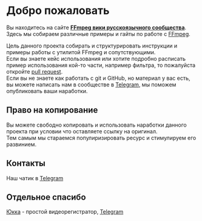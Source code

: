 # Добро пожаловать

Вы находитесь на сайте **[FFmpeg вики русскоязычного сообщества](https://ffmpeg-ru.github.io/wiki/)**.  
Здесь мы собираем различные примеры и гайты по работе с [FFmpeg](https://www.ffmpeg.org/).

Цель данного проекта собирать и структурировать инструкции и примеры работы с утилитой FFmpeg и сопутствующими.  
Если вы знаете кейс использования или хотите подробно расписать пример использования кой-то части, например фильтра, то пожалуйста откройте [pull request](https://github.com/ffmpeg-ru/wiki/pulls).  
Если вы не знаете как работать с git и GitHub, но материал у вас есть, вы можете написать нам в сообществе в [Telegram](https://t.me/ffmpeg_ru), мы поможем опубликовать ваши наработки.  

## Право на копирование

Вы можете свободно копировать и использовать наработки данного проекта при условии что оставляете ссылку на оригинал.  
Тем самым мы стараемся популиризировать ресурс и стимулируем его развинием.

## Контакты

Наш чатик в [Telegram](https://t.me/ffmpeg_ru)

## Отдельное спасибо

[Юкка](https://yucca.app) - простой видеорегистратор, [Telegram](https://t.me/yuccastream)
